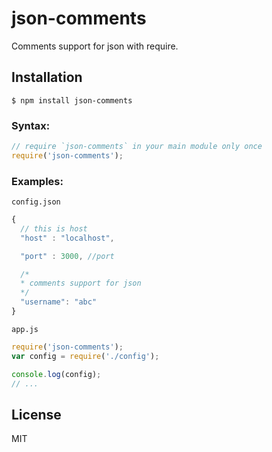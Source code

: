 # json-comments

Comments support for json with require.

## Installation

    $ npm install json-comments

### Syntax:

```javascript
// require `json-comments` in your main module only once
require('json-comments');
```

### Examples:

`config.json`
```javascript
{
  // this is host
  "host" : "localhost",

  "port" : 3000, //port

  /*
  * comments support for json
  */
  "username": "abc"
}
```

`app.js`
```javascript
require('json-comments');
var config = require('./config');

console.log(config);
// ...
```

## License
MIT